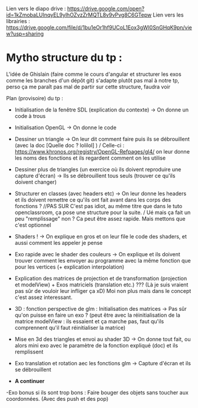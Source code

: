 Lien vers le diapo drive : https://drive.google.com/open?id=1kZmobaLUInqyEL9ylhOZvzZrMQTL8v9vPvg8C6GTepw
Lien vers les librairies : https://drive.google.com/file/d/1bu1eOr1hf9UCoL1Eox3gWI0SnGHqK9pn/view?usp=sharing

# Mytho structure du tp :

L'idée de Ghislain (faire comme le cours d'angular et structurer les exos comme les branches d'un dépôt git) s'adapte plutôt pas mal à notre tp, perso ça me paraît pas mal de partir sur cette structure, faudra voir

Plan (provisoire) du tp : 

- Initialisation de la fenêtre SDL (explication du contexte) -> On donne un code à trous

- Initialisation OpenGL -> On donne le code

- Dessiner un triangle -> On leur dit comment faire puis ils se débrouillent (avec la doc [Quelle doc ? lolilol] ) / Celle-ci : https://www.khronos.org/registry/OpenGL-Refpages/gl4/ 
on leur donne les noms des fonctions et ils regardent comment on les utilise

- Dessiner plus de triangles (un exercice où ils doivent reproduire une capture d'écran) -> Ils se débrouillent tous seuls (trouver ce qu'ils doivent changer)

- Structurer en classes (avec headers etc) -> On leur donne les headers et ils doivent remettre ce qu'ils ont fait avant dans les corps des fonctions ? //PAS SUR C'est pas idiot, au même titre que dans le tuto openclassroom, ça pose une structure pour la suite. / Ué mais ça fait un peu "remplissage" non ? Ca peut être assez rapide. Mais mettons que c'est optionnel

- Shaders ! -> On explique en gros et on leur file le code des shaders, et aussi comment les appeler je pense

- Exo rapide avec le shader des couleurs -> On explique et ils doivent trouver comment les envoyer au programme avec la même fonction que pour les vertices (+ explication interpolation)

- Explication des matrices de projection et de transformation (projection et modelView) + Exos matriciels (translation etc.) ??? (Là je suis vraient pas sûr de vouloir leur infliger ça xD) Moi non plus mais dans le concept c'est assez interessant.

- 3D : fonction perspective de glm : Initialisation des matrices -> Pas sûr qu'on puisse en faire un exo ? (peut être avec la réinitialisation de la matrice modelView : ils essaient et ça marche pas, faut qu'ils comprennent qu'il faut réinitialiser la matrice)

- Mise en 3d des triangles et envoi au shader 3D -> On donne tout fait, ou alors mini exo avec le paramètre de la fonction expliqué (doc) et ils remplissent

- Exo translation et rotation aec les fonctions glm -> Capture d'écran et ils se débrouillent

- **A continuer**


-Exo bonus si ils sont trop bons : Faire bouger des objets sans toucher aux coordonnées. (Avec des push et des pop)

